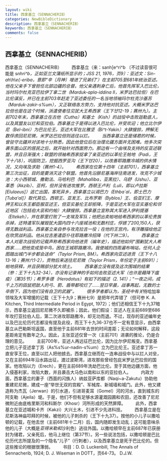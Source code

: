 ```yaml
---
layout: wiki
title: 西拿基立（SENNACHERIB）
categories: NewBibleDictionary
description: 西拿基立（SENNACHERIB）
keywords: 西拿基立（SENNACHERIB）
comments: false
---
```


## 西拿基立（SENNACHERIB）



西拿基立（SENNACHERIB）
　　西拿基立（来：sanh]e^ri^b 〔不过读音很可能是 s*nhri^b，正如亚兰文蒲纸所显示的；JSS
21, 1976，页9〕：亚述文：Sin-ah\h\e{-eriba，意即“辛〔月神〕增进了兄弟们”）在主前705至681年统治亚述。他在父亲手下曾担任北部边疆的总督。他父亲遇刺身亡后，他首先挥军入巴比伦，当时玛尔杜克亚巴拉伊丁拿二世（Marduk-apla-iddina II，*米罗达巴拉但）在巴比伦谋反，并已在主前703年赶走了亚述委任的一名当地领袖玛尔杜克沙基苏（Marduk-zakir-s%um），又正联络各方势力，支持他对抗亚述。大概米罗达巴拉但也是在这个时候，派遣使者往见犹大王希西家（王下廿12-19；赛卅九）。主前702年末，西拿基立在古他（Cutha）和基士（Kish）的战役中击败迦勒底人，以及其盟友以拦和亚拉伯。西拿基立于是得以进入巴比伦，并受欢迎；他立比尔伊尼（Bel-ibni）为巴比伦王。亚述大军在比雅坚（Bi^t-Yakin）大肆搜掠，押解无数俘虏回尼尼微，米罗达巴拉但则逃往以拦。
　　当西拿基立还是储君的时候，曾驻守北疆并对该地十分熟悉，因此他登位后在治理北疆方面并无困难。他多次突袭东面山区的居民之后，就开始针对西面势力。那边有一个由埃及支持的反亚述联盟，并且日渐强大；联盟的领袖希西家捉拿了亲亚述的以革伦王帕地（Padi，王下十八8），巩固防卫，挖掘*西罗亚沟（王下廿20），以改善耶路撒冷城的供水情况，又向埃及求助（赛卅1-4）。
　　希西家在位第十四年（主前701），西拿基立第三次出征，目的是要消灭这个联盟。他首先沿腓尼基海岸往南进发，攻克不少城池：大小西顿城、撒勒法、马哈利巴（Mahalliba，*亚黑拉）、乌舒（Ushu）、亚革悉（Akzib）、亚柯，但并没有进攻推罗。西顿王卢利（Luli，即以卢拉斯 [Elulaeus]）逃亡出国，客死异乡，西拿基立以谒巴力（Ethba`al，即土巴力 [Tuba'al]）取代其位。西顿王、亚发王、比布罗斯（Byblos）王、伯亚扪王、摩押王和以东王都臣服亚述王，但亚实基伦王却拒降，于是亚述大军在亚实基伦和邻近地区（包括伯大衮和约帕）大肆搜掠。西拿基立宣称其大军进入伊利提基（Eltekeh），并在那里打败了一支埃及军队；他把出卖帕地给希西家的以革伦贵族杀掉，还特遣军队摧毁犹大国内四十六座城池和无数村庄，俘掳了200,150人，获得无数战利品。西拿基立亲自参与攻克*拉吉一役；在他的王宫内，有浮雕描绘他正在欣赏战利品。他从拉吉差遣臣仆往耶路撒冷招降（代下卅二9）。
　　西拿基立本人对是次战役的记载声称希西家向他进贡（编年史），描述他如何“围剿犹大人希西家……把他变成笼中鸟，困在王城耶路撒冷。我使城的四周遍布哨站，任何人企图踏出城门半步都会送命”（Taylor Prism, BM）。希西家向亚述进贡（王下十八13-16；赛卅六1-2），贡物后来送往尼尼微（Taylor Prism，年份定于主前691）；帕地获释，并且获赐部分犹大领土。
　　西拿基立没有提及这次围城的结果（参：王下十九32-34），亦没有记录神的手如何击败亚述大军（也许是藉降下瘟疫）（第35节）；希罗多德（Herodotus）有如下的描述（2. 141）；“一夜之间，成千上万的田鼠把敌人的弓、箭、盾带都咬烂了……翌日早晨，战事再起，无数的士卒倒下，因为他们没有自卫的武器”。
　　很多学者都认为，圣经中有关*特哈加率领埃及大军增援的记载（王下十九9；赛卅七9）是把年代弄错了（但可参 K. A. Kitchen, Third Intermediate Period in Egypt, 1972）；他们还相信王下十九37暗示，西拿基立返回尼尼微不久即被杀；因此，他们假设：亚述人在主前689至686年攻打亚拉伯人后，第二次进攻耶路撒冷，却无功而退。不过，现存的亚述编年史以及巴比伦历代志都没有提及此役，而王下十九36-37也不一定有意显示，由西拿基立从巴勒斯坦返国，直至他于主前681年去世的时间差距；无论如何解释，这段差距肯定有数年之久。因此，主张亚述仅曾一次（主前701）进袭的推论，仍是合理的意见。
　　主前700年，亚述人再远征巴比伦，因为比尔伊尼叛变。西拿基立把儿子亚述拿丁苏（As%s%ur-nadin-s%um）立为巴比伦王。亚述拿丁苏一直安享王位，直至以拦人把他掳去。西拿基立继而在一连串战役中与以拦人对垒，又在主前694年沿水路出征，渡过波斯湾，进攻那些曾经包庇米罗达巴拉但的国家。他攻陷以力（Erech），更在主前689年洗劫巴比伦。至于其他边疆方面，他入侵基利家，攻陷大数，并且袭击大马色以南和以东的亚拉伯人。
　　内政方面，西拿基立的妻子（西面的闪族人）纳兹亚萨库都（Naqi~a-Zakutu）协助他重建尼尼微，建成一座“举世无双的宫殿”、军械库、新城墙和城门。此外，他又建造称为杰瓦（Jerwan）的引水道，引进哥麦耳（Gomel）河的河水，直到城东的阿支勒（Ajeila）堤。于是，他们不但有足够水源灌溉园圃和农田，还改善了尼尼微附近由底格里斯河和科斯尔（Khosr）河所形成的天然屏障。
　　此外，西拿基立在亚述城和卡齐（Kakzi）大兴土木，引进不少先进科技。
　　西拿基立是在尼斯洛神庙叩拜的时候，被他的儿子刺杀的（王下十九37）。按他的小儿子以撒哈顿的记载，在他去世（主前681年十二月）后，国内随即发生动乱；这可能意味杀他的儿子（大概是*亚得米勒和*沙利色）逃往外国。以撒哈顿早在主前687年已获册封为储君，父亲死后，他马上继位（第37节）。另一些说法包括，以撒哈顿是巴比伦历代志所提及的一个隐名“儿子”（行刺者），以及西拿基立是死于巴比伦的。但这些推论的根据很薄弱。
　　书目：D. D. Luckenbill, The Annals of Sennacherib, 1924; D. J.
Wiseman in DOTT，页64-73。
D.J.W.





